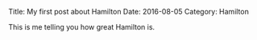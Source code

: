 Title: My first post about Hamilton
Date: 2016-08-05
Category: Hamilton

This is me telling you how great Hamilton is.
